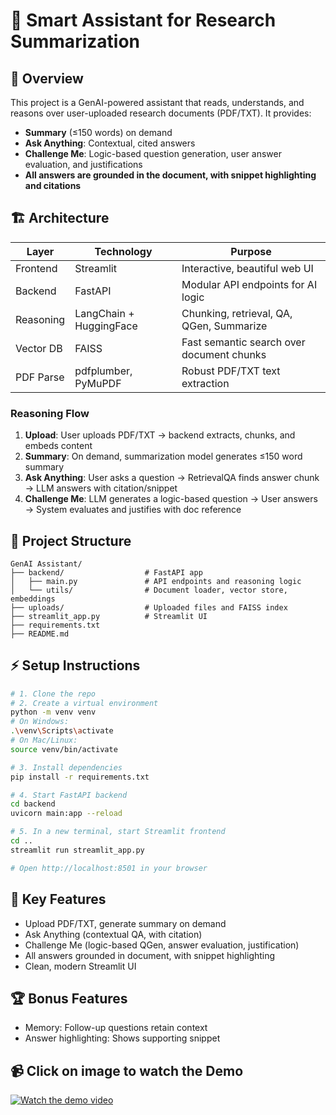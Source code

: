 # 🧠 Smart Assistant for Research Summarization

## 🚀 Overview
This project is a GenAI-powered assistant that reads, understands, and reasons over user-uploaded research documents (PDF/TXT). It provides:
- **Summary** (≤150 words) on demand
- **Ask Anything**: Contextual, cited answers
- **Challenge Me**: Logic-based question generation, user answer evaluation, and justifications
- **All answers are grounded in the document, with snippet highlighting and citations**

## 🏗️ Architecture

| Layer      | Technology                | Purpose                                  |
|------------|---------------------------|-------------------------------------------|
| Frontend   | Streamlit                 | Interactive, beautiful web UI             |
| Backend    | FastAPI                   | Modular API endpoints for AI logic        |
| Reasoning  | LangChain + HuggingFace   | Chunking, retrieval, QA, QGen, Summarize  |
| Vector DB  | FAISS                     | Fast semantic search over document chunks |
| PDF Parse  | pdfplumber, PyMuPDF       | Robust PDF/TXT text extraction            |

### Reasoning Flow
1. **Upload**: User uploads PDF/TXT → backend extracts, chunks, and embeds content
2. **Summary**: On demand, summarization model generates ≤150 word summary
3. **Ask Anything**: User asks a question → RetrievalQA finds answer chunk → LLM answers with citation/snippet
4. **Challenge Me**: LLM generates a logic-based question → User answers → System evaluates and justifies with doc reference

## 📁 Project Structure
```
GenAI Assistant/
├── backend/                  # FastAPI app
│   ├── main.py               # API endpoints and reasoning logic
│   └── utils/                # Document loader, vector store, embeddings
├── uploads/                  # Uploaded files and FAISS index
├── streamlit_app.py          # Streamlit UI
├── requirements.txt
├── README.md
```

## ⚡ Setup Instructions
```bash
# 1. Clone the repo
# 2. Create a virtual environment
python -m venv venv
# On Windows:
.\venv\Scripts\activate
# On Mac/Linux:
source venv/bin/activate

# 3. Install dependencies
pip install -r requirements.txt

# 4. Start FastAPI backend
cd backend
uvicorn main:app --reload

# 5. In a new terminal, start Streamlit frontend
cd ..
streamlit run streamlit_app.py

# Open http://localhost:8501 in your browser
```

## 🧠 Key Features
- Upload PDF/TXT, generate summary on demand
- Ask Anything (contextual QA, with citation)
- Challenge Me (logic-based QGen, answer evaluation, justification)
- All answers grounded in document, with snippet highlighting
- Clean, modern Streamlit UI

## 🏆 Bonus Features
- Memory: Follow-up questions retain context
- Answer highlighting: Shows supporting snippet

## 📹 Click on image to watch the Demo

[![Watch the demo video](https://img.youtube.com/vi/jGRytU9dVSI/0.jpg)](https://youtu.be/jGRytU9dVSI)
